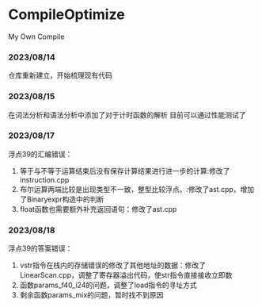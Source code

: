 # CompileOptimize
My Own Compile 

### 2023/08/14
仓库重新建立，开始梳理现有代码

### 2023/08/15
在词法分析和语法分析中添加了对于计时函数的解析
目前可以通过性能测试了

### 2023/08/17
浮点39的汇编错误：
1. 等于与不等于运算结束后没有保存计算结果进行进一步的计算:修改了instruction.cpp
2. 布尔运算两端比较是出现类型不一致，整型比较浮点。:修改了ast.cpp，增加了Binaryexpr构造中的判断
3. float函数也需要额外补充返回语句：修改了ast.cpp

### 2023/08/18
浮点39的答案错误：
1. vstr指令在栈内的存储错误的修改了其他地址的数据：修改了LinearScan.cpp，调整了寄存器溢出代码，使str指令直接接收立即数
2. 函数params_f40_i24的问题，调整了load指令的寻址方式
3. 剩余函数params_mix的问题，暂时找不到原因